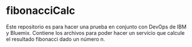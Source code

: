 # fibonacciCalc
Este repositorio es para hacer una prueba en conjunto con DevOps de IBM y Bluemix. Contiene los archivos para poder hacer un servicio que calcule el resultado fibonacci dado un número n.
